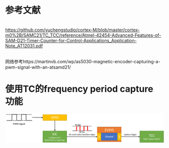 # 参考文献
<br/>https://github.com/yuchengstudio/cortex-M/blob/master/cortex-m0%2B/SAMC21/TC_TCC/reference/Atmel-42454-Advanced-Features-of-SAM-D21-Timer-Counter-for-Control-Applications_Application-Note_AT12031.pdf

<br/>网络参考https://martinvb.com/wp/as5030-magnetic-encoder-capturing-a-pwm-signal-with-an-atsamd21/


# 使用TC的frequency period capture 功能
![image](https://github.com/yuchengstudio/cortex-M/blob/master/cortex-m0%2B/SAMC21/TC_TCC/reference/atsamd21_capture_diagram-1.png)
